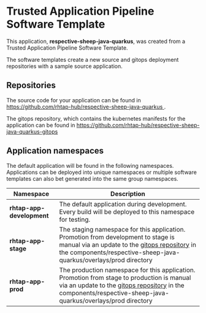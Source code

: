 # Trusted Application Pipeline Software Template

This application, **respective-sheep-java-quarkus**, was created from a Trusted Application Pipeline Software Template.

The software templates create a new source and gitops deployment repositories with a sample source application. 

## Repositories

The source code for your application can be found in [https://github.com/rhtap-hub/respective-sheep-java-quarkus ](https://github.com/rhtap-hub/respective-sheep-java-quarkus ).
 
The gitops repository, which contains the kubernetes manifests for the application can be found in 
[https://github.com/rhtap-hub/respective-sheep-java-quarkus-gitops ](https://github.com/rhtap-hub/respective-sheep-java-quarkus-gitops ) 

## Application namespaces 

The default application will be found in the following namespaces. Applications can be deployed into unique namespaces or multiple software templates can also bet generated into the same group namespaces.  

|  Namespace   |  Description   |  
| -------- | -------- |   
| **rhtap-app-development** | The default application during development. Every build will be deployed to this namespace for testing. | 
| **rhtap-app-stage** | The staging namespace for this application. Promotion from development to stage is manual via an update to the [gitops repository](https://github.com/rhtap-hub/respective-sheep-java-quarkus-gitops ) in the components/respective-sheep-java-quarkus/overlays/prod directory |  
| **rhtap-app-prod** | The production namespace for this application. Promotion from stage to production is manual via an update to the [gitops repository](https://github.com/rhtap-hub/respective-sheep-java-quarkus-gitops ) in the components/respective-sheep-java-quarkus/overlays/prod directory | 